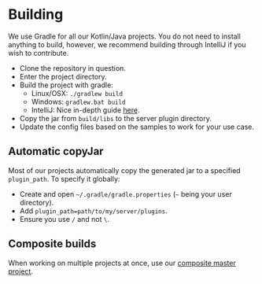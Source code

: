 # Building

We use Gradle for all our Kotlin/Java projects. You do not need to install anything to build, however, we recommend building through IntelliJ if you wish to contribute.

- Clone the repository in question.
- Enter the project directory.
- Build the project with gradle:
    * Linux/OSX: `./gradlew build`
    * Windows: `gradlew.bat build`
    * IntelliJ: Nice in-depth guide [here](https://www.jetbrains.com/help/idea/getting-started-with-gradle.html).
- Copy the jar from `build/libs` to the server plugin directory.
- Update the config files based on the samples to work for your use case.

## Automatic copyJar

Most of our projects automatically copy the generated jar to a specified `plugin_path`. To specify it globally:

- Create and open `~/.gradle/gradle.properties` (`~` being your user directory).
- Add `plugin_path=path/to/my/server/plugins`.
- Ensure you use `/` and not `\`.

## Composite builds

When working on multiple projects at once, use our [composite master project](https://github.com/MineInAbyss/CompositeMegaproject9000).
